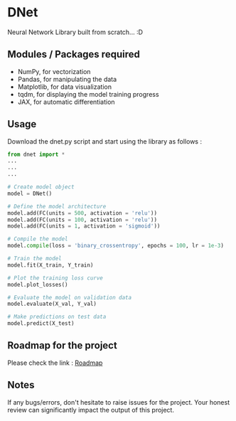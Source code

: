 # DNet
Neural Network Library built from scratch... :D

## Modules / Packages required
* NumPy, for vectorization
* Pandas, for manipulating the data
* Matplotlib, for data visualization
* tqdm, for displaying the model training progress
* JAX, for automatic differentiation

## Usage
Download the dnet.py script and start using the library as follows :
```python
from dnet import *
...
...
...

# Create model object
model = DNet()

# Define the model architecture
model.add(FC(units = 500, activation = 'relu'))
model.add(FC(units = 100, activation = 'relu'))
model.add(FC(units = 1, activation = 'sigmoid'))

# Compile the model
model.compile(loss = 'binary_crossentropy', epochs = 100, lr = 1e-3)

# Train the model
model.fit(X_train, Y_train)

# Plot the training loss curve
model.plot_losses()

# Evaluate the model on validation data
model.evaluate(X_val, Y_val)

# Make predictions on test data
model.predict(X_test)
```

## Roadmap for the project
Please check the link : [Roadmap](https://github.com/umangjpatel/DNet/projects/2)

## Notes
If any bugs/errors, don't hesitate to raise issues for the project. Your honest review can significantly impact the output of this project.
